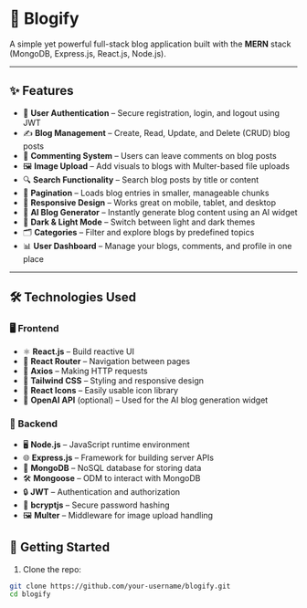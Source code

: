 # 🚀 Blogify

A simple yet powerful full-stack blog application built with the **MERN** stack (MongoDB, Express.js, React.js, Node.js).

---

## ✨ Features

- 🔐 **User Authentication** – Secure registration, login, and logout using JWT  
- ✍️ **Blog Management** – Create, Read, Update, and Delete (CRUD) blog posts  
- 💬 **Commenting System** – Users can leave comments on blog posts  
- 🖼️ **Image Upload** – Add visuals to blogs with Multer-based file uploads  
- 🔍 **Search Functionality** – Search blog posts by title or content  
- 📑 **Pagination** – Loads blog entries in smaller, manageable chunks  
- 📱 **Responsive Design** – Works great on mobile, tablet, and desktop  
- 🤖 **AI Blog Generator** – Instantly generate blog content using an AI widget
- 🌙 **Dark & Light Mode** – Switch between light and dark themes  
- 🗂️ **Categories** – Filter and explore blogs by predefined topics  
- 📊 **User Dashboard** – Manage your blogs, comments, and profile in one place  

---

## 🛠️ Technologies Used

### 🖥️ Frontend

- ⚛️ **React.js** – Build reactive UI  
- 🧭 **React Router** – Navigation between pages  
- 🔗 **Axios** – Making HTTP requests  
- 🎨 **Tailwind CSS** – Styling and responsive design  
- 🌟 **React Icons** – Easily usable icon library  
- 🤖 **OpenAI API** (optional) – Used for the AI blog generation widget  

### 🔧 Backend

- 🖥️ **Node.js** – JavaScript runtime environment  
- 🌐 **Express.js** – Framework for building server APIs  
- 📂 **MongoDB** – NoSQL database for storing data  
- 🛠️ **Mongoose** – ODM to interact with MongoDB  
- 🔒 **JWT** – Authentication and authorization  
- 🧂 **bcryptjs** – Secure password hashing  
- 🖼️ **Multer** – Middleware for image upload handling  


## 🚀 Getting Started

1. Clone the repo:

```bash
git clone https://github.com/your-username/blogify.git
cd blogify


